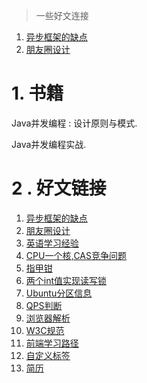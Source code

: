 > 一些好文连接

1. [异步框架的缺点](https://www.v2ex.com/t/771935#reply36)
2. [朋友圈设计](https://www.v2ex.com/t/772767)

# 1. 书籍

Java并发编程 : 设计原则与模式.

Java并发编程实战.

# 2 . 好文链接

1. [异步框架的缺点](https://www.v2ex.com/t/771935#reply36)
2. [朋友圈设计](https://www.v2ex.com/t/772767)
3. [英语学习经验](https://www.leyafo.com/el/2021-05-02-my-english-learning-experiences-full/)
4. [CPU一个核,CAS竞争问题](https://www.v2ex.com/t/774722)
5. [指甲钳](https://www.v2ex.com/t/776769)
6. [两个int值实现读写锁](https://www.cnblogs.com/DarrenChan/p/8619476.html)
7. [Ubuntu分区信息](https://www.v2ex.com/t/783392#reply9)
8. [QPS判断](https://www.v2ex.com/t/784806#reply22)
9. [浏览器解析](https://www.html5rocks.com/zh/tutorials/internals/howbrowserswork/)
10. [W3C规范](https://www.w3.org/TR/?tag=html)
11. [前端学习路径](https://github.com/goodjack/developer-roadmap-chinese)
12. [自定义标签](https://www.html5rocks.com/zh/tutorials/webcomponents/customelements/)
13. [简历](https://www.v2ex.com/t/793498#reply32)

